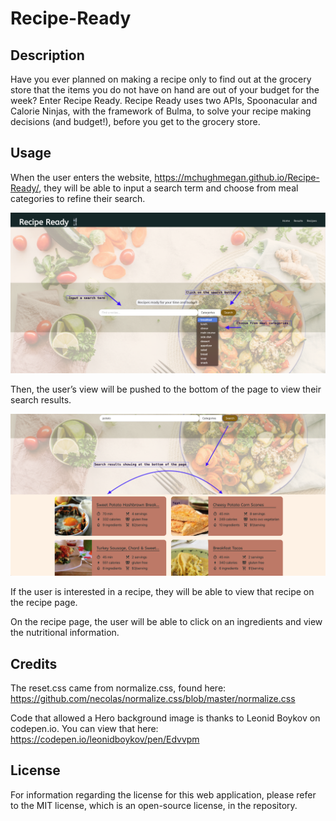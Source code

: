 # Recipe-Ready

## Description

Have you ever planned on making a recipe only to find out at the grocery store that the items you do not have on hand are out of your budget for the week? Enter Recipe Ready. Recipe Ready uses two APIs, Spoonacular and Calorie Ninjas, with the framework of Bulma, to solve your recipe making decisions (and budget!), before you get to the grocery store. 

## Usage
When the user enters the website, https://mchughmegan.github.io/Recipe-Ready/, they will be able to input a search term and choose from meal categories to refine their search. 

![ScreenShot1](https://github.com/mchughmegan/Recipe-Ready/blob/main/assets/pic%201.png)

Then, the user’s view will be pushed to the bottom of the page to view their search results.

![ScreenShot1](https://github.com/mchughmegan/Recipe-Ready/blob/main/assets/pic%202.png)

If the user is interested in a recipe, they will be able to view that recipe on the recipe page.

On the recipe page, the user will be able to click on an ingredients and view the nutritional information.

## Credits

The reset.css came from normalize.css, found here:
https://github.com/necolas/normalize.css/blob/master/normalize.css

Code that allowed a Hero background image is thanks to Leonid Boykov on codepen.io. You can view that here:
https://codepen.io/leonidboykov/pen/Edvvpm 

## License

For information regarding the license for this web application, please refer to the MIT license, which is an open-source license, in the repository.


